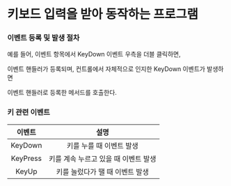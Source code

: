 # 키보드 입력을 받아 동작하는 프로그램


### 이벤트 등록 및 발생 절차
예를 들어, 이벤트 항목에서 KeyDown 이벤트 우측을 더블 클릭하면,

이벤트 핸들러가 등록되며, 컨트롤에서 자체적으로 인지한 KeyDown 이벤트가 발생하면

이벤트 핸들러로 등록한 메서드를 호출한다.



### 키 관련 이벤트

|이벤트|설명|
|:---:|:---:|
|KeyDown|키를 누를 때 이벤트 발생|
|KeyPress|키를 계속 누르고 있을 때 이벤트 발생|
|KeyUp|키를 눌렀다가 땔 때 이벤트 발생|
